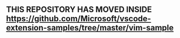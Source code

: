 ## THIS REPOSITORY HAS MOVED INSIDE https://github.com/Microsoft/vscode-extension-samples/tree/master/vim-sample

